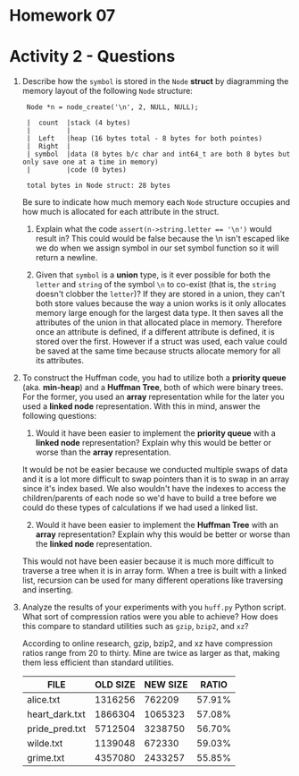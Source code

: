 Homework 07
===========

# Activity 2 - Questions

1. Describe how the `symbol` is stored in the `Node` **struct** by diagramming
   the memory layout of the following `Node` structure:

        Node *n = node_create('\n', 2, NULL, NULL);

        |  count  |stack (4 bytes)
        |         |
        |  Left   |heap (16 bytes total - 8 bytes for both pointes)
        |  Right  |
        | symbol  |data (8 bytes b/c char and int64_t are both 8 bytes but only save one at a time in memory)
        |         |code (0 bytes)

        total bytes in Node struct: 28 bytes

    Be sure to indicate how much memory each `Node` structure occupies and how
    much is allocated for each attribute in the struct.

    1. Explain what the code `assert(n->string.letter == '\n')` would result in?
      This could would be false because the \n isn't escaped like we do when we assign symbol in our set symbol function so it will return a newline.

    1. Given that `symbol` is a **union** type, is it ever possible for both the
      `letter` and `string` of the symbol `\n` to co-exist (that is, the
      `string` doesn't clobber the `letter`)?
          If they are stored in a union, they can't both store values because the way a union works is it only allocates memory large enough for the largest data type. It then saves all the attributes of the union in that allocated place in memory. Therefore once an attribute is defined, if a different attribute is defined, it is stored over the first. However if a struct was used, each value could be saved at the same time because structs allocate memory for all its attributes.

2. To construct the Huffman code, you had to utilize both a **priority queue**
   (aka. **min-heap**) and a **Huffman Tree**, both of which were binary trees.
   For the former, you used an **array** representation while for the later you
   used a **linked node** representation.  With this in mind, answer the
   following questions:

    1. Would it have been easier to implement the **priority queue** with a
      **linked node** representation?  Explain why this would be better or
      worse than the **array** representation.

      It would be not be easier because we conducted multiple swaps of data and it is a lot more difficult to swap pointers than it is to swap in an array since it's index based. We also wouldn't have the indexes to access the children/parents of each node so we'd have to build a tree before we could do these types of calculations if we had used a linked list.

    2. Would it have been easier to implement the **Huffman Tree** with an
      **array** representation?  Explain why this would be better or worse
      than the **linked node** representation.

      This would not have been easier because it is much more difficult to traverse a tree when it is in array form. When a tree is built with a linked list, recursion can be used for many different operations like traversing and inserting.

3. Analyze the results of your experiments with you `huff.py` Python script.
   What sort of compression ratios were you able to achieve?  How does this
   compare to standard utilities such as `gzip`, `bzip2`, and `xz`?

   According to online research, gzip, bzip2, and xz have compression ratios range from 20 to thirty. Mine are twice as larger as that, making them less efficient than standard utilities.

   | FILE                | OLD SIZE     | NEW SIZE     | RATIO        |
   |---------------------|--------------|--------------|--------------|
   | alice.txt           |       1316256|        762209|        57.91%|
   | heart_dark.txt      |       1866304|       1065323|        57.08%|
   | pride_pred.txt      |       5712504|       3238750|        56.70%|
   | wilde.txt           |       1139048|        672330|        59.03%|
   | grime.txt           |       4357080|       2433257|        55.85%|
